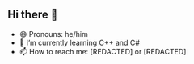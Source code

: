 ## Hi there 👋
- 😄 Pronouns: he/him
- 🌱 I’m currently learning C++ and C#
- 📫 How to reach me: [REDACTED] or [REDACTED]
<!--
**4ea6455c8fe5c3303df84083935a69b5/4ea6455c8fe5c3303df84083935a69b5** is a ✨ _special_ ✨ repository because its `README.md` (this file) appears on your GitHub profile.

Here are some ideas to get you started:

- 🔭 I’m currently working on ...
- 🌱 I’m currently learning ...
- 👯 I’m looking to collaborate on ...
- 🤔 I’m looking for help with ...
- 💬 Ask me about ...
- 📫 How to reach me: ...
- 😄 Pronouns: ...
- ⚡ Fun fact: ...
-->
